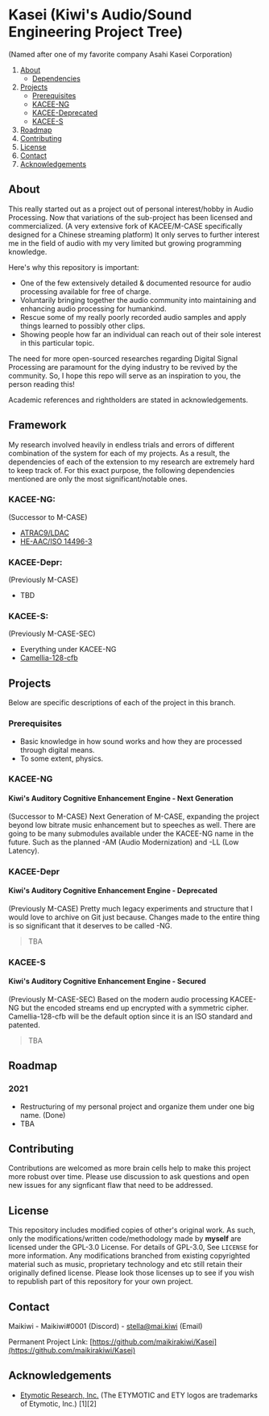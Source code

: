 # Kasei (Kiwi's Audio/Sound Engineering Project Tree)
(Named after one of my favorite company Asahi Kasei Corporation)

<!-- Directory -->
<ol>
  <li>
    <a href="#about">About</a>
    <ul>
      <li><a href="#framework">Dependencies</a></li>
    </ul>
  </li>
  <li>
    <a href="#projects">Projects</a>
    <ul>
      <li><a href="#prerequisites">Prerequisites</a></li>
      <li><a href="#kacee-ng">KACEE-NG</a></li>
      <li><a href="#kacee-depr">KACEE-Deprecated</a></li>
      <li><a href="#kacee-s">KACEE-S</a></li>
    </ul>
  </li>
  <li><a href="#roadmap">Roadmap</a></li>
  <li><a href="#contributing">Contributing</a></li>
  <li><a href="#license">License</a></li>
  <li><a href="#contact">Contact</a></li>
  <li><a href="#acknowledgements">Acknowledgements</a></li>
</ol>


<!-- ABOUT THE PROJECT -->
## About

This really started out as a project out of personal interest/hobby in Audio Processing. Now that variations of the sub-project has been licensed and commercialized. (A very extensive fork of KACEE/M-CASE specifically designed for a Chinese streaming platform) It only serves to further interest me in the field of audio with my very limited but growing programming knowledge.      

Here's why this repository is important:
* One of the few extensively detailed & documented resource for audio processing available for free of charge.
* Voluntarily bringing together the audio community into maintaining and enhancing audio processing for humankind.
* Rescue some of my really poorly recorded audio samples and apply things learned to possibly other clips.
* Showing people how far an individual can reach out of their sole interest in this particular topic.

The need for more open-sourced researches regarding Digital Signal Processing are paramount for the dying industry to be revived by the community. So, I hope this repo will serve as an inspiration to you, the person reading this! 

Academic references and rightholders are stated in acknowledgements.

## Framework
My research involved heavily in endless trials and errors of different combination of the system for each of my projects. As a result, the dependencies of each of the extension to my research are extremely hard to keep track of. For this exact purpose, the following dependencies mentioned are only the most significant/notable ones.

### KACEE-NG:
(Successor to M-CASE)
* [ATRAC9/LDAC](https://en.wikipedia.org/wiki/Adaptive_Transform_Acoustic_Coding)
* [HE-AAC/ISO 14496-3](https://en.wikipedia.org/wiki/High-Efficiency_Advanced_Audio_Coding)


### KACEE-Depr:
(Previously M-CASE)
* TBD

### KACEE-S:
(Previously M-CASE-SEC)
* Everything under KACEE-NG
* [Camellia-128-cfb](https://en.wikipedia.org/wiki/Camellia_(cipher))

<!-- GETTING STARTED -->
## Projects

Below are specific descriptions of each of the project in this branch.

### Prerequisites

* Basic knowledge in how sound works and how they are processed through digital means.
* To some extent, physics. 

### KACEE-NG
#### Kiwi's Auditory Cognitive Enhancement Engine - Next Generation
(Successor to M-CASE)
Next Generation of M-CASE, expanding the project beyond low bitrate music enhancement but to speeches as well.
There are going to be many submodules available under the KACEE-NG name in the future. Such as the planned -AM (Audio Modernization) and -LL (Low Latency).


### KACEE-Depr
#### Kiwi's Auditory Cognitive Enhancement Engine - Deprecated
(Previously M-CASE) 
Pretty much legacy experiments and structure that I would love to archive on Git just because.
Changes made to the entire thing is so significant that it deserves to be called -NG.
> TBA


### KACEE-S
#### Kiwi's Auditory Cognitive Enhancement Engine - Secured
(Previously M-CASE-SEC) 
Based on the modern audio processing KACEE-NG but the encoded streams end up encrypted with a symmetric cipher.
Camellia-128-cfb will be the default option since it is an ISO standard and patented.
> TBA


<!-- ROADMAP -->
## Roadmap

### 2021
* Restructuring of my personal project and organize them under one big name. (Done)
* TBA


<!-- CONTRIBUTING -->
## Contributing

Contributions are welcomed as more brain cells help to make this project more robust over time. Please use discussion to ask questions and open new issues for any signficant flaw that need to be addressed.

<!-- LICENSE -->
## License

This repository includes modified copies of other's original work. As such, only the modifications/written code/methodology made by **myself** are licensed under the GPL-3.0 License. For details of GPL-3.0, See `LICENSE` for more information. Any modifications branched from existing copyrighted material such as music, proprietary technology and etc still retain their originally defined license. Please look those licenses up to see if you wish to republish part of this repository for your own project. 



<!-- CONTACT -->
## Contact

Maikiwi - Maikiwi#0001 (Discord) - stella@mai.kiwi (Email)

Permanent Project Link: [https://github.com/maikirakiwi/Kasei](https://github.com/maikirakiwi/Kasei)



<!-- ACKNOWLEDGEMENTS -->
## Acknowledgements
* [Etymotic Research, Inc.](https://www.etymotic.com) (The ETYMOTIC and ETY logos are trademarks of Etymotic, Inc.) [1][2]
